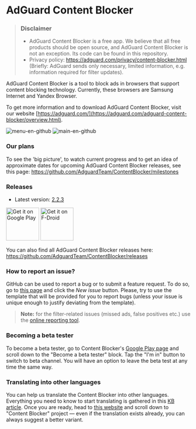 # AdGuard Content Blocker
> ### Disclaimer
> * AdGuard Content Blocker is a free app. We believe that all free products should be open source, and AdGuard Content Blocker is not an exception. Its code can be found in this repository.
> * Privacy policy: https://adguard.com/privacy/content-blocker.html (Briefly: AdGuard sends only necessary, limited information, e.g. information required for filter updates).

AdGuard Content Blocker is a tool to block ads in browsers that support content blocking technology. Currently, these browsers are Samsung Internet and Yandex Browser.

To get more information and to download AdGuard Content Blocker, visit our website [https://adguard.com/](https://adguard.com/adguard-content-blocker/overview.html).

![menu-en-github](https://cloud.githubusercontent.com/assets/8577533/18669011/84b0868c-7f41-11e6-8206-29328f06c3a8.jpg)
![main-en-github](https://cloud.githubusercontent.com/assets/8577533/18669037/a4540de2-7f41-11e6-8b12-99940484c889.jpg)

### Our plans

To see the 'big picture', to watch current progress and to get an idea of approximate dates for upcoming AdGuard Content Blocker releases, see this page: https://github.com/AdguardTeam/ContentBlocker/milestones

### Releases

 * Latest version: [2.2.3](https://github.com/AdguardTeam/ContentBlocker/releases/tag/v2.2.3)

[<img src="https://play.google.com/intl/en_us/badges/images/generic/en-play-badge.png"
      alt="Get it on Google Play"
      height="90">](https://play.google.com/store/apps/details?id=com.adguard.android.contentblocker)
[<img src="https://f-droid.org/badge/get-it-on.png"
      alt="Get it on F-Droid"
      height="90">](https://f-droid.org/packages/com.adguard.android.contentblocker/)

You can also find all AdGuard Content Blocker releases here: https://github.com/AdguardTeam/ContentBlocker/releases

### How to report an issue?

GitHub can be used to report a bug or to submit a feature request. To do so, go to [this page](https://github.com/AdguardTeam/ContentBlocker/issues) and click the *New issue* button. Please, try to use the template that will be provided for you to report bugs (unless your issue is unique enough to justify deviating from the template).

>**Note:** for the filter-related issues (missed ads, false positives etc.) use the [online reporting tool](https://reports.adguard.com/new_issue.html). 

### Becoming a beta tester

To become a beta tester, go to Content Blocker's [Google Play page](https://play.google.com/store/apps/details?id=com.adguard.android.contentblocker) and scroll down to the "Become a beta tester" block. Tap the "I'm in" button to switch to beta channel. You will have an option to leave the beta test at any time the same way.

### Translating into other languages

You can help us translate the Content Blocker into other languages. Everything you need to know to start translating is gathered in this [KB article](https://kb.adguard.com/general/adguard-translations). Once you are ready, head to [this website](https://adguard.oneskyapp.com/collaboration/) and scroll down to "Content Blocker" project — even if the translation exists already, you can always suggest a better variant.
